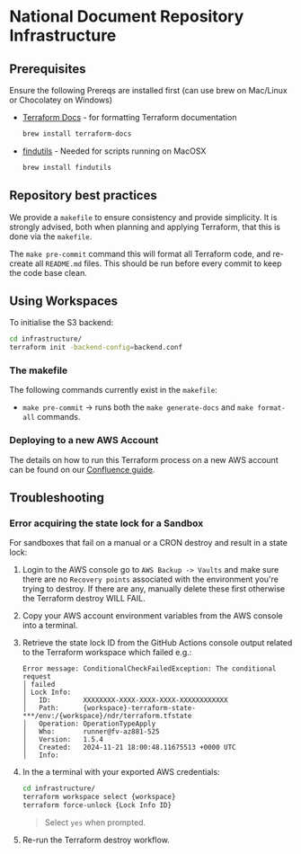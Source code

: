 # National Document Repository Infrastructure

## Prerequisites

Ensure the following Prereqs are installed first (can use brew on Mac/Linux or Chocolatey on Windows)

- [Terraform Docs](https://terraform-docs.io/) - for formatting Terraform documentation

    ```bash
    brew install terraform-docs
    ```

- [findutils](https://www.gnu.org/software/findutils/) - Needed for scripts running on MacOSX

    ```bash
    brew install findutils
    ```

## Repository best practices

We provide a `makefile` to ensure consistency and provide simplicity. It is strongly advised, both when planning and applying Terraform, that this is done via the `makefile`.

The `make pre-commit` command this will format all Terraform code, and re-create all `README.md` files. This should be run before every commit to keep the code base clean.

## Using Workspaces

To initialise the S3 backend:

```bash
cd infrastructure/
terraform init -backend-config=backend.conf
```

### The makefile

The following commands currently exist in the `makefile`:

- `make pre-commit` -> runs both the `make generate-docs` and `make format-all` commands.

### Deploying to a new AWS Account

The details on how to run this Terraform process on a new AWS account can be found on our [Confluence guide](https://gpitbjss.atlassian.net/wiki/spaces/TW/pages/12581568619/Infrastructure+-+Deploy+to+a+new+Account).

## Troubleshooting

### Error acquiring the state lock for a Sandbox

For sandboxes that fail on a manual or a CRON destroy and result in a state lock:

1. Login to the AWS console go to `AWS Backup -> Vaults` and make sure there are no `Recovery points` associated with the environment you're trying to destroy. If there are any, manually delete these first otherwise the Terraform destroy WILL FAIL.
1. Copy your AWS account environment variables from the AWS console into a terminal.
1. Retrieve the state lock ID from the GitHub Actions console output related to the Terraform workspace which failed e.g.:

    ```text
    Error message: ConditionalCheckFailedException: The conditional request
    │ failed
    │ Lock Info:
    │   ID:        XXXXXXXX-XXXX-XXXX-XXXX-XXXXXXXXXXXX
    │   Path:      {workspace}-terraform-state-***/env:/{workspace}/ndr/terraform.tfstate
    │   Operation: OperationTypeApply
    │   Who:       runner@fv-az881-525
    │   Version:   1.5.4
    │   Created:   2024-11-21 18:00:48.11675513 +0000 UTC
    │   Info:
    ```

1. In the a terminal with your exported AWS credentials:

    ```bash
    cd infrastructure/
    terraform workspace select {workspace}
    terraform force-unlock {Lock Info ID}
    ```

    > Select `yes` when prompted.
1. Re-run the Terraform destroy workflow.
